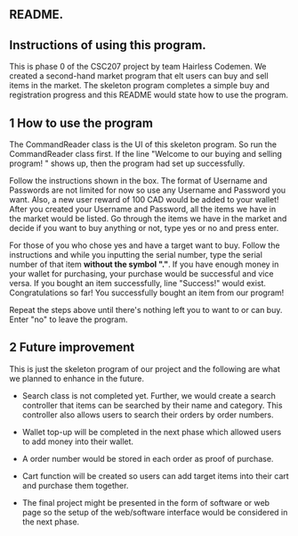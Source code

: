 ## README.

## Instructions of using this program.

This is phase 0 of the CSC207 project by team Hairless Codemen.
We created a second-hand market program that elt users can buy and sell items in the market.
The skeleton program completes a simple buy and registration progress and this README would state how to use the program.

## 1 How to use the program
The CommandReader class is the UI of this skeleton program. So run the CommandReader class first.
If the line "Welcome to our buying and selling program! " shows up, then the program had set up successfully.

Follow the instructions shown in the box.
The format of Username and Passwords are not limited for now so use any Username and Password you want.
Also, a new user reward of 100 CAD would be added to your wallet!
After you created your Username and Password, all the items we have in the market would be listed.
Go through the items we have in the market and decide if you want to buy anything or not, type yes or no and press enter.

For those of you who chose yes and have a target want to buy.
Follow the instructions and while you inputting the serial number, 
type the serial number of that item **without the symbol "."**.
If you have enough money in your wallet for purchasing, your purchase would be successful and vice versa.
If you bought an item successfully, line "Success!" would exist. Congratulations so far!
You successfully bought an item from our program!

Repeat the steps above until there's nothing left you to want to or can buy.
Enter "no" to leave the program.

## 2 Future improvement
This is just the skeleton program of our project and the following are what we planned to enhance in the future.

- Search class is not completed yet.
Further, we would create a search controller that items can be searched by their name and category.
This controller also allows users to search their orders by order numbers.

- Wallet top-up will be completed in the next phase which allowed users to add money into their wallet.

- A order number would be stored in each order as proof of purchase.

- Cart function will be created so users can add target items into their cart and purchase them together.

- The final project might be presented in the form of software or web page so
the setup of the web/software interface would be considered in the next phase. 
